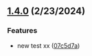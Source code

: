 

## [1.4.0](https://github.com/skopciewski/srtest/compare/1.3.2...1.4.0) (2/23/2024)


### Features

* new test xx ([07c5d7a](https://github.com/skopciewski/srtest/commit/07c5d7a462fb8fea988429c10021a5395f3fc5f4))
